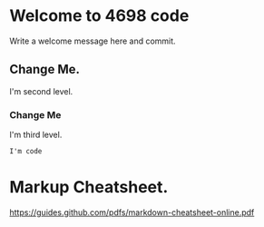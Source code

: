 # Welcome to 4698 code
Write a welcome message here and commit.
## Change Me.
I'm second level.
### Change Me
I'm third level.
```
I'm code
```

# Markup Cheatsheet.
https://guides.github.com/pdfs/markdown-cheatsheet-online.pdf